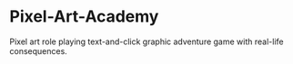 # Pixel-Art-Academy
Pixel art role playing text-and-click graphic adventure game with real-life consequences.
